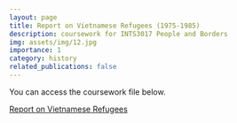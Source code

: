 ```yaml
---
layout: page
title: Report on Vietnamese Refugees (1975-1985)
description: coursework for INTS3017 People and Borders
img: assets/img/12.jpg
importance: 1
category: history
related_publications: false
---
```


You can access the coursework file below.

[Report on Vietnamese Refugees](https://Zhengtinghetim.github.io/assets/pdf/Peopleandborder_Coursework.pdf)
